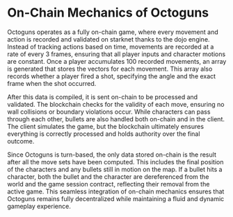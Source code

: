 # On-Chain Mechanics of Octoguns
Octoguns operates as a fully on-chain game, where every movement and action is recorded and validated on starknet thanks to the dojo engine. Instead of tracking actions based on time, movements are recorded at a rate of every 3 frames, ensuring that all player inputs and character motions are constant. Once a player accumulates 100 recorded movements, an array is generated that stores the vectors for each movement. This array also records whether a player fired a shot, specifying the angle and the exact frame when the shot occurred.

After this data is compiled, it is sent on-chain to be processed and validated. The blockchain checks for the validity of each move, ensuring no wall collisions or boundary violations occur. While characters can pass through each other, bullets are also handled both on-chain and in the client. The client simulates the game, but the blockchain ultimately ensures everything is correctly processed and holds authority over the final outcome.

Since Octoguns is turn-based, the only data stored on-chain is the result after all the move sets have been computed. This includes the final position of the characters and any bullets still in motion on the map. If a bullet hits a character, both the bullet and the character are dereferenced from the world and the game session contract, reflecting their removal from the active game. This seamless integration of on-chain mechanics ensures that Octoguns remains fully decentralized while maintaining a fluid and dynamic gameplay experience.
